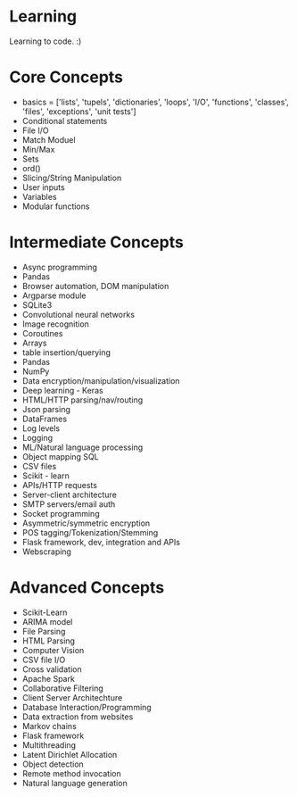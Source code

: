 # Learning  

Learning to code. :)

# Core Concepts  
- basics = ['lists', 'tupels', 'dictionaries', 'loops', 'I/O', 'functions', 'classes', 'files', 'exceptions', 'unit tests']
- Conditional statements
- File I/O
- Match Moduel
- Min/Max
- Sets
- ord()
- Slicing/String Manipulation
- User inputs
- Variables
- Modular functions

# Intermediate Concepts
- Async programming
- Pandas
- Browser automation, DOM manipulation
- Argparse module
- SQLite3
- Convolutional neural networks
- Image recognition
- Coroutines
- Arrays
- table insertion/querying
- Pandas
- NumPy
- Data encryption/manipulation/visualization
- Deep learning - Keras
- HTML/HTTP parsing/nav/routing
- Json parsing
- DataFrames
- Log levels
- Logging
- ML/Natural language processing
- Object mapping SQL
- CSV files
- Scikit - learn
- APIs/HTTP requests
- Server-client architecture
- SMTP servers/email auth
- Socket programming
- Asymmetric/symmetric encryption
- POS tagging/Tokenization/Stemming
- Flask framework, dev, integration and APIs
- Webscraping

# Advanced Concepts
- Scikit-Learn
- ARIMA model
- File Parsing
- HTML Parsing
- Computer Vision
- CSV file I/O
- Cross validation
- Apache Spark
- Collaborative Filtering
- Client Server Architechture
- Database Interaction/Programming
- Data extraction from websites
- Markov chains
- Flask framework
- Multithreading
- Latent Dirichlet Allocation
- Object detection
- Remote method invocation
- Natural language generation
